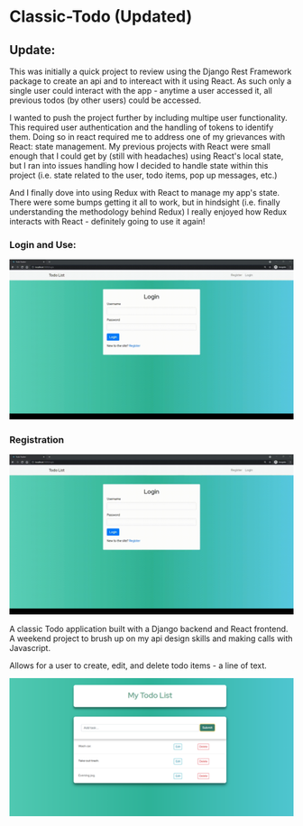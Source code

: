 # Classic-Todo (Updated)

## Update: 

This was initially a quick project to review using the Django Rest Framework package to create an api and to intereact with it using React. As such only a single user could interact with the app - anytime a user accessed it, all previous todos (by other users) could be accessed. 
 
I wanted to push the project further by including multipe user functionality. This required user authentication and the handling of tokens to identify them. Doing so in react required me to address one of my grievances with React: state management. My previous projects with React were small enough that I could get by (still with headaches) using React's local state, but I ran into issues handling how I decided to handle state within this project (i.e. state related to the user, todo items, pop up messages, etc.)

And I finally dove into using Redux with React to manage my app's state. There were some bumps getting it all to work, but in hindsight (i.e. finally understanding the methodology behind Redux) I really enjoyed how Redux interacts with React - definitely going to use it again!

### Login and Use:
![Login](./login.gif)

### Registration
![Registration](./registration.gif)

A classic Todo application built with a Django backend and React frontend. A weekend project to brush up on my api design skills and making calls with Javascript. 

Allows for a user to create, edit, and delete todo items - a line of text.  

![Screenshot](./snippet.PNG)
